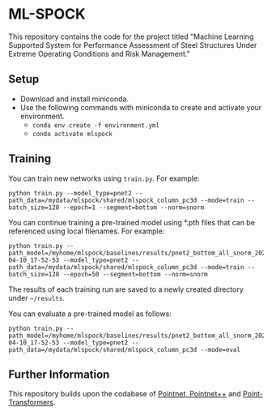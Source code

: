 # ML-SPOCK
This repository contains the code for the project titled "Machine Learning Supported System for Performance Assessment of Steel Structures Under Extreme Operating Conditions and Risk Management."

## Setup
* Download and install miniconda.
* Use the following commands with miniconda to create and activate your environment.
  * ```conda env create -f environment.yml```
  * ```conda activate mlspock```
## Training
You can train new networks using ```train.py```. For example:
```
python train.py --model_type=pnet2 --path_data=/mydata/mlspock/shared/mlspock_column_pc3d --mode=train --batch_size=128 --epoch=1 --segment=bottom --norm=snorm
```
You can continue training a pre-trained model using *.pth files that can be referenced using local filenames. For example:
```
python train.py --path_model=/myhome/mlspock/baselines/results/pnet2_bottom_all_snorm_2024-04-10_17-52-53 --model_type=pnet2 --path_data=/mydata/mlspock/shared/mlspock_column_pc3d --mode=train --batch_size=128 --epoch=50 --segment=bottom --norm=snorm
```
The results of each training run are saved to a newly created directory under ```~/results```.

You can evaluate a pre-trained model as follows:
```
python train.py --path_model=/myhome/mlspock/baselines/results/pnet2_bottom_all_snorm_2024-04-10_17-52-53 --model_type=pnet2 --path_data=/mydata/mlspock/shared/mlspock_column_pc3d --mode=eval
```
## Further Information
This repository builds upon the codabase of [Pointnet, Pointnet++](https://github.com/yanx27/Pointnet_Pointnet2_pytorch) and [Point-Transformers](https://github.com/qq456cvb/Point-Transformers).
